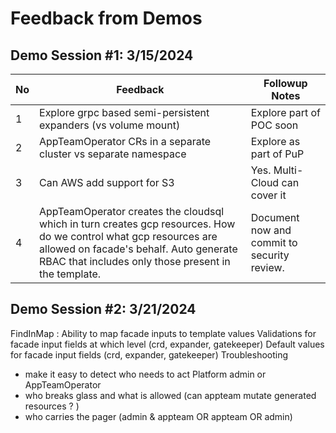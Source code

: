 
# Feedback from Demos

## Demo Session #1: 3/15/2024

|No |Feedback   |Followup Notes |
|-|---|---|
|1| Explore grpc based semi-persistent expanders (vs volume mount)| Explore part of POC soon |
|2| AppTeamOperator CRs in a separate cluster vs separate namespace | Explore as part of PuP |
|3 | Can AWS add support for S3 | Yes. Multi-Cloud can cover it |
|4| AppTeamOperator creates the cloudsql which in turn creates gcp resources.  How do we control what gcp resources are allowed on facade's behalf.  Auto generate RBAC that includes only those present in the template. | Document now and commit to security review. |

## Demo Session #2: 3/21/2024

FindInMap : Ability to map facade inputs to template values
Validations for facade input fields at which level (crd, expander, gatekeeper)
Default values for facade input fields  (crd, expander, gatekeeper)
Troubleshooting
  - make it easy to detect who needs to act Platform admin or AppTeamOperator
  - who breaks glass and what is allowed (can appteam mutate generated resources ? )
  - who carries the pager (admin & appteam OR appteam OR admin)
